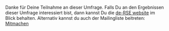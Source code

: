 Danke für Deine Teilnahme an dieser Umfrage. Falls Du an den Ergebnissen dieser Umfrage interessiert bist, dann kannst Du die [de-RSE website](http://www.de-RSE.org) im Blick behalten. Alternativ kannst du auch der Mailingliste beitreten:  [Mitmachen](http://http://www.de-rse.org/de/join.html)
